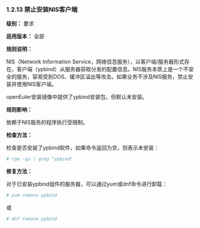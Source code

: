 ### 1.2.13 禁止安装NIS客户端

**级别：** 要求

**适用版本：** 全部

**规则说明：** 

NIS（Network Information Service，网络信息服务），以客户端/服务器形式存在，客户端（ypbind）从服务器获取分发的配置信息。NIS服务本质上是一个不安全的服务，容易受到DOS、缓冲区溢出等攻击。如果业务不涉及NIS服务，禁止安装并使用NIS客户端。

openEuler安装镜像中提供了ypbind安装包，但默认未安装。

**规则影响：**

依赖于NIS服务的程序执行受限制。

**检查方法：**

检查是否安装了ypbind软件，如果命令返回为空，则表示未安装：

```bash
# rpm -qa | grep "ypbind"
```

**修复方法：**

对于已安装ypbind组件的服务器，可以通过yum或dnf命令进行卸载：

```bash
# yum remove ypbind
```
或
```bash
# dnf remove ypbind
```